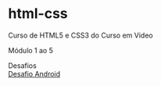 # html-css
 Curso de HTML5 e CSS3 do Curso em Video

 Módulo 1 ao 5

 Desafios
<br>
<a href="https://mmartinsr.github.io/html-css/desafios/d010/android.html">Desafio Android</a>


